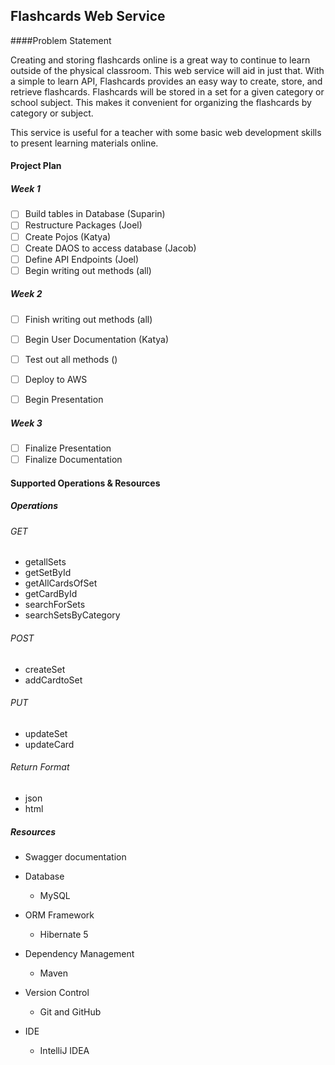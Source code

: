 ## Flashcards Web Service

####Problem Statement

Creating and storing flashcards online is a great way to continue to learn outside of 
the physical classroom. This web service will 
aid in just that. With a simple  to learn API, Flashcards provides an easy way to create, store, and retrieve flashcards.
Flashcards will be stored in a set for a given category or school subject. This makes it convenient
for organizing the flashcards by category or subject. 

This service is useful for a teacher with some basic web development skills to 
present learning materials online. 

#### Project Plan

##### Week 1
- [ ] Build tables in Database (Suparin)
- [ ] Restructure Packages (Joel)
- [ ] Create Pojos (Katya)
- [ ] Create DAOS to access database (Jacob)
- [ ] Define API Endpoints (Joel)
- [ ] Begin writing out methods (all)

##### Week 2
- [ ] Finish writing out methods (all)
- [ ] Begin User Documentation (Katya)
- [ ] Test out all methods ()
- [ ] Deploy to AWS
- [ ] Begin Presentation


##### Week 3
- [ ] Finalize Presentation
- [ ] Finalize Documentation

#### Supported Operations & Resources

##### Operations

###### GET
* getallSets
* getSetById
* getAllCardsOfSet
* getCardById
* searchForSets 
* searchSetsByCategory

###### POST
* createSet
* addCardtoSet

###### PUT
* updateSet
* updateCard

###### Return Format
* json
* html

##### Resources

 * Swagger documentation
 
 * Database
    * MySQL
    
 * ORM Framework
     * Hibernate 5
     
 * Dependency Management
     * Maven
     
  * Version Control
    * Git and GitHub
    
* IDE
    * IntelliJ IDEA


